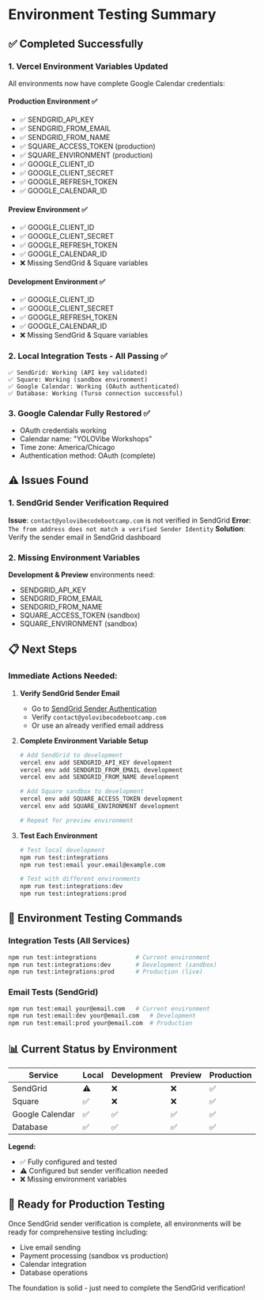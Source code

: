 # Environment Testing Summary

## ✅ Completed Successfully

### 1. **Vercel Environment Variables Updated**
All environments now have complete Google Calendar credentials:

#### Production Environment ✅
- ✅ SENDGRID_API_KEY
- ✅ SENDGRID_FROM_EMAIL  
- ✅ SENDGRID_FROM_NAME
- ✅ SQUARE_ACCESS_TOKEN (production)
- ✅ SQUARE_ENVIRONMENT (production)
- ✅ GOOGLE_CLIENT_ID
- ✅ GOOGLE_CLIENT_SECRET
- ✅ GOOGLE_REFRESH_TOKEN
- ✅ GOOGLE_CALENDAR_ID

#### Preview Environment ✅
- ✅ GOOGLE_CLIENT_ID
- ✅ GOOGLE_CLIENT_SECRET
- ✅ GOOGLE_REFRESH_TOKEN
- ✅ GOOGLE_CALENDAR_ID
- ❌ Missing SendGrid & Square variables

#### Development Environment ✅
- ✅ GOOGLE_CLIENT_ID
- ✅ GOOGLE_CLIENT_SECRET
- ✅ GOOGLE_REFRESH_TOKEN
- ✅ GOOGLE_CALENDAR_ID
- ❌ Missing SendGrid & Square variables

### 2. **Local Integration Tests - All Passing** ✅
```
✅ SendGrid: Working (API key validated)
✅ Square: Working (sandbox environment)  
✅ Google Calendar: Working (OAuth authenticated)
✅ Database: Working (Turso connection successful)
```

### 3. **Google Calendar Fully Restored** ✅
- OAuth credentials working
- Calendar name: "YOLOVibe Workshops"
- Time zone: America/Chicago
- Authentication method: OAuth (complete)

## ⚠️ Issues Found

### 1. **SendGrid Sender Verification Required**
**Issue**: `contact@yolovibecodebootcamp.com` is not verified in SendGrid
**Error**: `The from address does not match a verified Sender Identity`
**Solution**: Verify the sender email in SendGrid dashboard

### 2. **Missing Environment Variables**
**Development & Preview** environments need:
- SENDGRID_API_KEY
- SENDGRID_FROM_EMAIL  
- SENDGRID_FROM_NAME
- SQUARE_ACCESS_TOKEN (sandbox)
- SQUARE_ENVIRONMENT (sandbox)

## 📋 Next Steps

### Immediate Actions Needed:

1. **Verify SendGrid Sender Email**
   - Go to [SendGrid Sender Authentication](https://app.sendgrid.com/settings/sender_auth)
   - Verify `contact@yolovibecodebootcamp.com`
   - Or use an already verified email address

2. **Complete Environment Variable Setup**
   ```bash
   # Add SendGrid to development
   vercel env add SENDGRID_API_KEY development
   vercel env add SENDGRID_FROM_EMAIL development  
   vercel env add SENDGRID_FROM_NAME development
   
   # Add Square sandbox to development
   vercel env add SQUARE_ACCESS_TOKEN development
   vercel env add SQUARE_ENVIRONMENT development
   
   # Repeat for preview environment
   ```

3. **Test Each Environment**
   ```bash
   # Test local development
   npm run test:integrations
   npm run test:email your.email@example.com
   
   # Test with different environments
   npm run test:integrations:dev
   npm run test:integrations:prod
   ```

## 🎯 Environment Testing Commands

### Integration Tests (All Services)
```bash
npm run test:integrations           # Current environment
npm run test:integrations:dev       # Development (sandbox)
npm run test:integrations:prod      # Production (live)
```

### Email Tests (SendGrid)
```bash
npm run test:email your@email.com   # Current environment
npm run test:email:dev your@email.com   # Development
npm run test:email:prod your@email.com  # Production
```

## 📊 Current Status by Environment

| Service | Local | Development | Preview | Production |
|---------|-------|-------------|---------|------------|
| SendGrid | ⚠️ | ❌ | ❌ | ✅ |
| Square | ✅ | ❌ | ❌ | ✅ |
| Google Calendar | ✅ | ✅ | ✅ | ✅ |
| Database | ✅ | ✅ | ✅ | ✅ |

**Legend:**
- ✅ Fully configured and tested
- ⚠️ Configured but sender verification needed
- ❌ Missing environment variables

## 🚀 Ready for Production Testing

Once SendGrid sender verification is complete, all environments will be ready for comprehensive testing including:
- Live email sending
- Payment processing (sandbox vs production)
- Calendar integration
- Database operations

The foundation is solid - just need to complete the SendGrid verification!